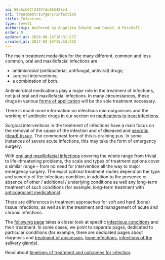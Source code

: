 ```yaml
---
id: 58a5cb07f2407fdc085428c4
uri: treatment/surgery/infection
title: Infection
type: level1
authorship: Authored by Angelika Sebald and David. A Mitchell
order: 0
updated_at: 2018-08-18T16:31:27Z
created_at: 2017-02-16T15:53:43Z
---
```


<p>The main treatment modalities for the many different, common
    and less common, oral and maxillofacial infections are</p>
<ul>
    <li>antimicrobial (antibacterial, antifungal, antiviral) drugs;</li>
    <li>surgical interventions;</li>
    <li>a combination of both.</li>
</ul>
<p>Antimicrobial medications play a major role in the treatment
    of infections, not just oral and maxillofacial infections.
    In many circumstances, these drugs in various <a href="/treatment/other/medication/delivery">forms of application</a>    will be the sole treatment necessary.</p>
<aside>
    <p>There is much more information on infectious microorganisms
        and the working of antibiotic drugs in our section on
        <a href="/treatment/other/medication/infection">medications to treat infections</a>.</p>
</aside>
<p>Surgical interventions in the treatment of infections have a
    main focus on the removal of the cause of the infection and
    of diseased and <a href="/diagnosis/a-z/necrosis/soft">necrotic (dead) tissue</a>.
    The commonest form of this is draining pus. In some instances
    of severe acute infections, this may take the form of emergency
    surgery.</p>
<p>With <a href="/diagnosis/a-z/infection">oral and maxillofacial infections</a>    covering the whole range from trivial to life-threatening
    problems, the scale and types of treatment options cover
    a similar range – from no need for intervention all the way
    to major emergency surgery. The exact optimal treatment routes
    depend on the type and severity of the infectious condition,
    in addition to the presence or absence of other / additional
    / underlying conditions as well any long-term treatment of
    such conditions (for example, long-term treatment with
    <a href="/treatment/other/medication/miscellaneous/anticoagulant">anticoagulant medications</a>).</p>
<p>There are differences in treatment approaches for soft and hard
    (bone) tissue infections, as well as in the treatment and
    management of acute and chronic infections.</p>
<p>The <a href="/treatment/surgery/infection/more-info">following page</a>    takes a closer look at specific <a href="/diagnosis/a-z/infection/more-info">infectious conditions</a>    and their treatment. In some cases, we point to separate
    pages, dedicated to particular conditions (for example, there
    are dedicated pages about diagnosis and <a href="/treatment/surgery/abscess">treatment of abscesses</a>,
    <a href="/treatment/surgery/bone-lesion">bone infections</a>,
    <a href="/treatment/surgery/salivary-gland-problems/getting-started">infections of the salivary glands</a>).</p>
<aside>
    <p>Read about <a href="/treatment/timelines/infection">timelines of treatment and outcomes for infection</a>.</p>
</aside>
